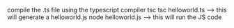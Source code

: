 compile the .ts file using the typescript compiler tsc
tsc helloworld.ts   -->  this will generate a helloworld.js
node helloworld.js  -->  this will run the JS code